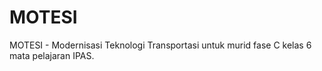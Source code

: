 # MOTESI
MOTESI - Modernisasi Teknologi Transportasi untuk murid fase C kelas 6 mata pelajaran IPAS.
